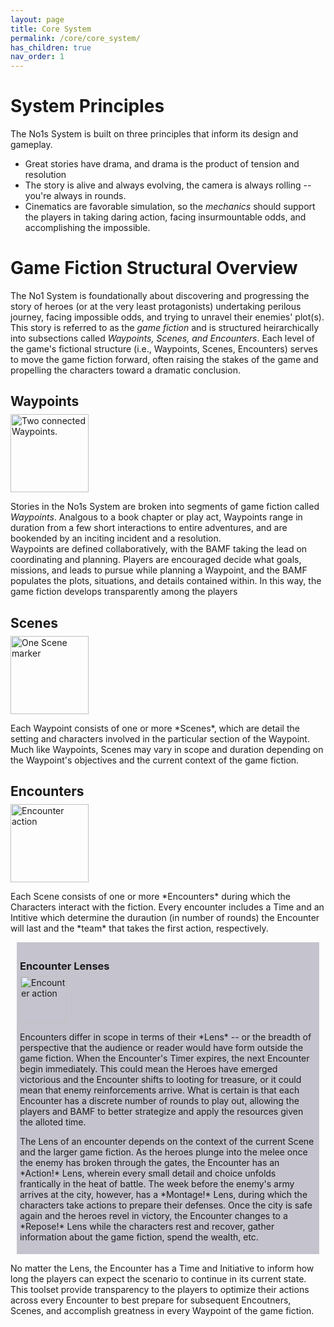 ```yaml
---
layout: page
title: Core System
permalink: /core/core_system/
has_children: true
nav_order: 1
---
```


# System Principles
The No1s System is built on three principles that inform its design and gameplay.
* Great stories have drama, and drama is the product of tension and resolution
* The story is alive and always evolving, the camera is always rolling -- you're always in rounds.
* Cinematics are favorable simulation, so the *mechanics* should support the players in taking daring action, facing insurmountable odds, and accomplishing the impossible.


# Game Fiction Structural Overview
The No1 System is foundationally about discovering and progressing the story of heroes (or at the very least protagonists) undertaking perilous journey, facing impossible odds, and trying to unravel their enemies' plot(s).  This story is referred to as the *game fiction* and is structured heirarchically into subsections called *Waypoints, Scenes, and Encounters*.  Each level of the game's fictional structure (i.e., Waypoints, Scenes, Encounters) serves to move the game fiction forward, often raising the stakes of the game and propelling the characters toward a dramatic conclusion.

<div>
    <h2 style="margin-bottom:8px;">Waypoints</h2>
    <img src="/no1_system/assets/img/waypoint.png" alt="Two connected Waypoints." width="125" height="125">
    <p>Stories in the No1s System are broken into segments of game fiction called <em>Waypoints</em>.  Analgous to a book chapter or play act, Waypoints range in duration from a few short interactions to entire adventures, and are bookended by an inciting incident and a resolution.
    <br>Waypoints are defined collaboratively, with the BAMF taking the lead on coordinating and planning.  Players are encouraged decide what goals, missions, and leads to pursue while planning a Waypoint, and the BAMF populates the plots, situations, and details contained within.  In this way, the game fiction develops transparently among the players
    </p>
    <h2 style="margin-bottom:8px;">Scenes</h2>
    <img src="/no1_system/assets/img/scene.png" alt="One Scene marker" width="125" height="125">
    <p>Each Waypoint consists of one or more *Scenes*, which are detail the setting and characters involved in the particular section of the Waypoint.  Much like Waypoints, Scenes may vary in scope and duration depending on the Waypoint's objectives and the current context of the game fiction.
    </p>
    <h2 style="margin-bottom:8px;">Encounters</h2>
    <img src="/no1_system/assets/img/action_skills.png" alt="Encounter action" width="125" height="125">
    <p>Each Scene consists of one or more *Encounters* during which the Characters interact with the fiction.  Every encounter includes a Time and an Intitive which determine the duraution (in number of rounds) the Encounter will last and the *team* that takes the first action, respectively.</p>
    <div style="background-color: #4b476650; margin: 10px; padding: 5px;">
        <h3 style="margin-bottom:6px;">Encounter Lenses</h3>
        <img src="/no1_system/assets/img/lens.png" alt="Encounter action" width="75" height="75">
        <p>Encounters differ in scope in terms of their *Lens* -- or the breadth of perspective that the audience or reader would have form outside the game fiction.  When the Encounter's Timer expires, the next Encounter begin immediately.  This could mean the Heroes have emerged victorious and the Encounter shifts to looting for treasure, or it could mean that enemy reinforcements arrive.  What is certain is that each Encounter has a discrete number of rounds to play out, allowing the players and BAMF to better strategize and apply the resources given the alloted time.
        </p>
        <p>The Lens of an encounter depends on the context of the current Scene and the larger game fiction.  As the heroes plunge into the melee once the enemy has broken through the gates, the Encounter has an *Action!* Lens, wherein every small detail and choice unfolds frantically in the heat of battle.  The week before the enemy's army arrives at the city, however, has a *Montage!* Lens, during which the characters take actions to prepare their defenses.  Once the city is safe again and the heroes revel in victory, the Encounter changes to a *Repose!* Lens while the characters rest and recover, gather information about the game fiction, spend the wealth, etc.
        </p>
    </div>
    <p>No matter the Lens, the Encounter has a Time and Initiative to inform how long the players can expect the scenario to continue in its current state.  This toolset provide transparency to the players to optimize their actions across every Encounter to best prepare for subsequent Encoutners, Scenes, and accomplish greatness in every Waypoint of the game fiction.
    </p>
</div>


